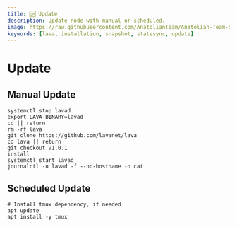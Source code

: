 ```yaml
---
title: 🆙 Update
description: Update node with manual or scheduled.
image: https://raw.githubusercontent.com/AnatolianTeam/Anatolian-Team-Services/main/docs/Testnet/Cosmos-Ecosystem/lava/img/Lava-Service-Cover.jpg
keywords: [lava, installation, snapshot, statesync, update]
---
```


# Update 

## Manual Update

```shell
systemctl stop lavad
export LAVA_BINARY=lavad
cd || return
rm -rf lava
git clone https://github.com/lavanet/lava
cd lava || return
git checkout v1.0.1
install
systemctl start lavad
journalctl -u lavad -f --no-hostname -o cat
```

## Scheduled Update

```shell
# Install tmux dependency, if needed
apt update
apt install -y tmux
```

```shell

```
